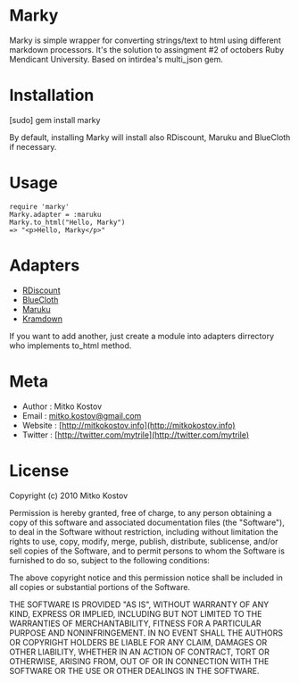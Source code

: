 Marky
=====

Marky is simple wrapper for converting strings/text to html using different markdown processors. It's the solution to assingment #2 of octobers Ruby Mendicant University. Based on intirdea's multi_json gem.

Installation
============
  [sudo] gem install marky

By default, installing Marky will install also RDiscount, Maruku and BlueCloth if necessary. 

Usage
=====

    require 'marky'
    Marky.adapter = :maruku
    Marky.to_html("Hello, Marky")
    => "<p>Hello, Marky</p>"

Adapters
========

* [RDiscount](https://github.com/rtomayko/rdiscount)
* [BlueCloth](http://deveiate.org/projects/BlueCloth)
* [Maruku](https://github.com/nex3/maruku)
* [Kramdown](https://github.com/gettalong/kramdown)

If you want to add another, just create a module into adapters dirrectory who implements to_html method.

Meta
====

* Author  : Mitko Kostov
* Email   : mitko.kostov@gmail.com
* Website : [http://mitkokostov.info](http://mitkokostov.info)
* Twitter : [http://twitter.com/mytrile](http://twitter.com/mytrile)
 
License
=======

Copyright (c) 2010 Mitko Kostov

Permission is hereby granted, free of charge, to any person obtaining a copy
of this software and associated documentation files (the "Software"), to deal
in the Software without restriction, including without limitation the rights
to use, copy, modify, merge, publish, distribute, sublicense, and/or sell
copies of the Software, and to permit persons to whom the Software is
furnished to do so, subject to the following conditions:

The above copyright notice and this permission notice shall be included in
all copies or substantial portions of the Software.

THE SOFTWARE IS PROVIDED "AS IS", WITHOUT WARRANTY OF ANY KIND, EXPRESS OR
IMPLIED, INCLUDING BUT NOT LIMITED TO THE WARRANTIES OF MERCHANTABILITY,
FITNESS FOR A PARTICULAR PURPOSE AND NONINFRINGEMENT. IN NO EVENT SHALL THE
AUTHORS OR COPYRIGHT HOLDERS BE LIABLE FOR ANY CLAIM, DAMAGES OR OTHER
LIABILITY, WHETHER IN AN ACTION OF CONTRACT, TORT OR OTHERWISE, ARISING FROM,
OUT OF OR IN CONNECTION WITH THE SOFTWARE OR THE USE OR OTHER DEALINGS IN
THE SOFTWARE.

